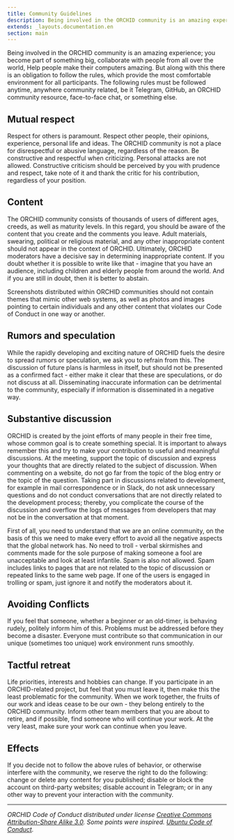 ```yaml
---
title: Community Guidelines
description: Being involved in the ORCHID community is an amazing experience
extends: _layouts.documentation.en
section: main
---
```


Being involved in the ORCHID community is an amazing experience;
you become part of something big, collaborate with people from all over the world,
Help people make their computers amazing.
But along with this there is an obligation to follow the rules,
which provide the most comfortable environment for all participants.
The following rules must be followed anytime, anywhere
community related, be it Telegram, GitHub, an ORCHID community resource, face-to-face chat, or something else.

## Mutual respect

Respect for others is paramount. Respect other people, their opinions, experience, personal life and ideas. The ORCHID community is not a place for disrespectful or abusive language, regardless of the reason. Be constructive and respectful when criticizing. Personal attacks are not allowed. Constructive criticism should be perceived by you with prudence and respect, take note of it and thank the critic for his contribution, regardless of your position.

## Content

The ORCHID community consists of thousands of users of different ages, creeds, as well as maturity levels. In this regard, you should be aware of the content that you create and the comments you leave. Adult materials, swearing, political or religious material, and any other inappropriate content should not appear in the context of ORCHID. Ultimately, ORCHID moderators have a decisive say in determining inappropriate content. If you doubt whether it is possible to write like that - imagine that you have an audience, including children and elderly people from around the world. And if you are still in doubt, then it is better to abstain.

Screenshots distributed within ORCHID communities should not contain themes that mimic other web systems, as well as photos and images pointing to certain individuals and any other content that violates our Code of Conduct in one way or another.

## Rumors and speculation

While the rapidly developing and exciting nature of ORCHID fuels the desire to spread rumors or speculation, we ask you to refrain from this. The discussion of future plans is harmless in itself, but should not be presented as a confirmed fact - either make it clear that these are speculations, or do not discuss at all. Disseminating inaccurate information can be detrimental to the community, especially if information is disseminated in a negative way.

## Substantive discussion

ORCHID is created by the joint efforts of many people in their free time, whose common goal is to create something special. It is important to always remember this and try to make your contribution to useful and meaningful discussions. At the meeting, support the topic of discussion and express your thoughts that are directly related to the subject of discussion. When commenting on a website, do not go far from the topic of the blog entry or the topic of the question. Taking part in discussions related to development, for example in mail correspondence or in Slack, do not ask unnecessary questions and do not conduct conversations that are not directly related to the development process; thereby, you complicate the course of the discussion and overflow the logs of messages from developers that may not be in the conversation at that moment.

First of all, you need to understand that we are an online community, on the basis of this we need to make every effort to avoid all the negative aspects that the global network has. No need to troll - verbal skirmishes and comments made for the sole purpose of making someone a fool are unacceptable and look at least infantile. Spam is also not allowed. Spam includes links to pages that are not related to the topic of discussion or repeated links to the same web page. If one of the users is engaged in trolling or spam, just ignore it and notify the moderators about it.

## Avoiding Conflicts

If you feel that someone, whether a beginner or an old-timer, is behaving rudely, politely inform him of this. Problems must be addressed before they become a disaster. Everyone must contribute so that communication in our unique (sometimes too unique) work environment runs smoothly.

## Tactful retreat

Life priorities, interests and hobbies can change. If you participate in an ORCHID-related project, but feel that you must leave it, then make this the least problematic for the community. When we work together, the fruits of our work and ideas cease to be our own - they belong entirely to the ORCHID community. Inform other team members that you are about to retire, and if possible, find someone who will continue your work. At the very least, make sure your work can continue when you leave.

## Effects

If you decide not to follow the above rules of behavior, or otherwise interfere with the community, we reserve the right to do the following: change or delete any content for you published; disable or block the account on third-party websites; disable account in Telegram; or in any other way to prevent your interaction with the community.

----------

_ORCHID Code of Conduct distributed under license [Creative Commons Attribution-Share Alike 3.0](http://creativecommons.org/licenses/by-sa/3.0/). 
Some points were inspired. [Ubuntu Code of Conduct](http://www.ubuntu.com/about/about-ubuntu/conduct)._
